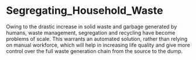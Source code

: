 # Segregating_Household_Waste
Owing to the drastic increase in solid waste and garbage generated by humans, waste management, segregation and recycling have become problems of scale. This warrants an automated solution, rather than relying on manual workforce, which will help in increasing life quality and give more control over the full waste generation chain from the source to the dump.
